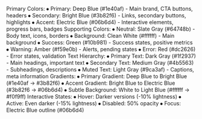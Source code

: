 Primary Colors:
⦁	Primary: Deep Blue (#1e40af) - Main brand, CTA buttons, headers
⦁	Secondary: Bright Blue (#3b82f6) - Links, secondary buttons, highlights
⦁	Accent: Electric Blue (#06b6d4) - Interactive elements, progress bars, badges
Supporting Colors:
⦁	Neutral: Slate Gray (#64748b) - Body text, icons, borders
⦁	Background: Clean White (#ffffff) - Main background
⦁	Success: Green (#10b981) - Success states, positive metrics
⦁	Warning: Amber (#f59e0b) - Alerts, pending states
⦁	Error: Red (#dc2626) - Error states, validation
Text Hierarchy:
⦁	Primary Text: Dark Gray (#1f2937) - Main headings, important text
⦁	Secondary Text: Medium Gray (#4b5563) - Subheadings, descriptions
⦁	Muted Text: Light Gray (#9ca3af) - Captions, meta information
Gradients:
⦁	Primary Gradient: Deep Blue to Bright Blue (#1e40af → #3b82f6)
⦁	Accent Gradient: Bright Blue to Electric Blue (#3b82f6 → #06b6d4)
⦁	Subtle Background: White to Light Blue (#ffffff → #f0f9ff)
Interactive States:
⦁	Hover: Darker versions (-10% lightness)
⦁	Active: Even darker (-15% lightness)
⦁	Disabled: 50% opacity
⦁	Focus: Electric Blue outline (#06b6d4)